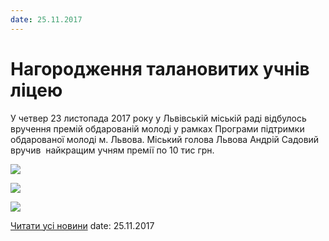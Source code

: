 ```yaml
---
date: 25.11.2017
---
```

# Нагородження талановитих учнів ліцею

У четвер 23 листопада 2017 року у Львівській міській раді відбулось вручення премій обдарованій молоді у рамках Програми підтримки обдарованої молоді м. Львова. Міський голова Львова Андрій Садовий вручив  найкращим учням премії по 10 тис грн.

![](/images/blog/нагородження-талановитих-учнів-ліцею/premiji1.jpg)

![](/images/blog/нагородження-талановитих-учнів-ліцею/premiji.jpg)

![](/images/blog/нагородження-талановитих-учнів-ліцею/premiji2.jpg)

[Читати усі новини](/news)
date: 25.11.2017
